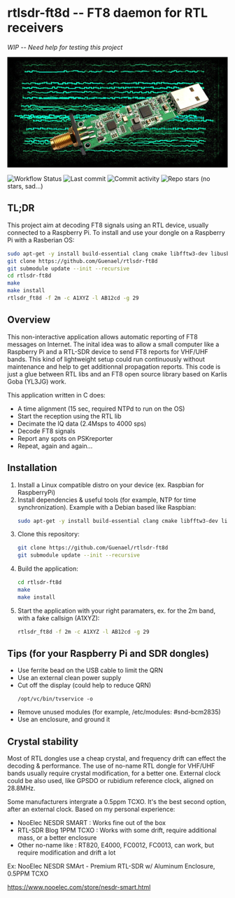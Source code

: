 # rtlsdr-ft8d -- FT8 daemon for RTL receivers

*WIP -- Need help for testing this project*

![rtlsdr-wsprd](art/rtlsdr-ft8d-web.jpg)

![Workflow Status](https://img.shields.io/github/workflow/status/Guenael/rtlsdr-ft8d/CI)
![Last commit](https://img.shields.io/github/last-commit/Guenael/rtlsdr-ft8d)
![Commit activity](https://img.shields.io/github/commit-activity/m/Guenael/rtlsdr-ft8d)
![Repo stars](https://img.shields.io/github/stars/Guenael/rtlsdr-ft8d?style=social) (no stars, sad...)

## TL;DR

This project aim at decoding FT8 signals using an RTL device, usually connected to a Raspberry Pi.
To install and use your dongle on a Raspberry Pi with a Rasberian OS:

```bash
sudo apt-get -y install build-essential clang cmake libfftw3-dev libusb-1.0-0-dev librtlsdr-dev libcurl4-gnutls-dev ntp
git clone https://github.com/Guenael/rtlsdr-ft8d
git submodule update --init --recursive
cd rtlsdr-ft8d
make
make install
rtlsdr_ft8d -f 2m -c A1XYZ -l AB12cd -g 29
```

## Overview

This non-interactive application allows automatic reporting of FT8 messages on Internet. The inital idea was to allow a small computer like a Raspberry Pi and a RTL-SDR device to send FT8 reports for VHF/UHF bands. This kind of lightweight setup could run continuously without maintenance and help to get additionnal propagation reports. This code is just a glue between RTL libs and an FT8 open source library based on Karlis Goba (YL3JG) work.

This application written in C does:

- A time alignment (15 sec, required NTPd to run on the OS)
- Start the reception using the RTL lib
- Decimate the IQ data (2.4Msps to 4000 sps)
- Decode FT8 signals
- Report any spots on PSKreporter
- Repeat, again and again...

## Installation

  1. Install a Linux compatible distro on your device (ex. Raspbian for RaspberryPi)
  1. Install dependencies & useful tools (for example, NTP for time synchronization). Example with a Debian based like Raspbian:
     ```bash
     sudo apt-get -y install build-essential clang cmake libfftw3-dev libusb-1.0-0-dev librtlsdr-dev libcurl4-gnutls-dev ntp
     ```
  1. Clone this repository:
     ```bash
     git clone https://github.com/Guenael/rtlsdr-ft8d
     git submodule update --init --recursive
     ```
  1. Build the application:
     ```bash
     cd rtlsdr-ft8d
     make
     make install
     ```
  1. Start the application with your right paramaters, ex. for the 2m band, with a fake callsign (A1XYZ):
     ```bash
     rtlsdr_ft8d -f 2m -c A1XYZ -l AB12cd -g 29
     ```

## Tips (for your Raspberry Pi and SDR dongles)

  - Use ferrite bead on the USB cable to limit the QRN
  - Use an external clean power supply
  - Cut off the display (could help to reduce QRN)
    ```
    /opt/vc/bin/tvservice -o
    ```
  - Remove unused modules (for example, /etc/modules: #snd-bcm2835)
  - Use an enclosure, and ground it

## Crystal stability

Most of RTL dongles use a cheap crystal, and frequency drift can effect the decoding & performance. The use of no-name RTL dongle for VHF/UHF bands usually require crystal modification, for a better one. External clock could be also used, like GPSDO or rubidium reference clock, aligned on 28.8MHz.

Some manufacturers intergrate a 0.5ppm TCXO. It's the best second option, after an external clock. Based on my personal experience:

- NooElec NESDR SMART : Works fine out of the box
- RTL-SDR Blog 1PPM TCXO : Works with some drift, require additional mass, or a better enclosure
- Other no-name like : RT820, E4000, FC0012, FC0013, can work, but require modification and drift a lot

Ex: NooElec NESDR SMArt - Premium RTL-SDR w/ Aluminum Enclosure, 0.5PPM TCXO

https://www.nooelec.com/store/nesdr-smart.html
